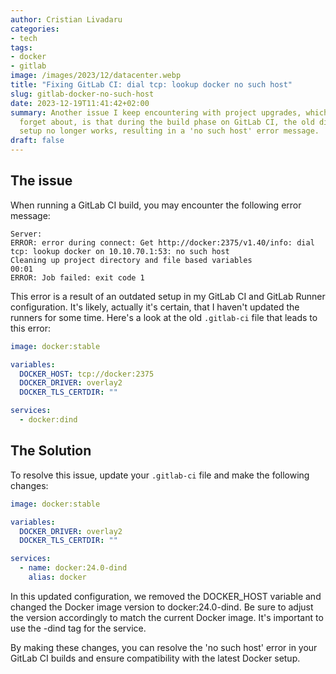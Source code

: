 ```yaml
---
author: Cristian Livadaru
categories:
- tech
tags:
- docker
- gitlab
image: /images/2023/12/datacenter.webp
title: "Fixing GitLab CI: dial tcp: lookup docker no such host"
slug: gitlab-docker-no-such-host
date: 2023-12-19T11:41:42+02:00
summary: Another issue I keep encountering with project upgrades, which I tend to
  forget about, is that during the build phase on GitLab CI, the old dind (Docker in Docker)
  setup no longer works, resulting in a 'no such host' error message.
draft: false
---
```

## The issue
When running a GitLab CI build, you may encounter the following error message:
```
Server:
ERROR: error during connect: Get http://docker:2375/v1.40/info: dial tcp: lookup docker on 10.10.70.1:53: no such host
Cleaning up project directory and file based variables
00:01
ERROR: Job failed: exit code 1
```
This error is a result of an outdated setup in my GitLab CI and GitLab Runner configuration.
It's likely, actually it's certain, that I haven't updated the runners for some time.
Here's a look at the old `.gitlab-ci` file that leads to this error:

```yaml
image: docker:stable

variables:
  DOCKER_HOST: tcp://docker:2375
  DOCKER_DRIVER: overlay2
  DOCKER_TLS_CERTDIR: ""

services:
  - docker:dind
```

## The Solution
To resolve this issue, update your `.gitlab-ci` file and make the following changes:

```yaml
image: docker:stable

variables:
  DOCKER_DRIVER: overlay2
  DOCKER_TLS_CERTDIR: ""

services:
  - name: docker:24.0-dind
    alias: docker
```
In this updated configuration, we removed the DOCKER_HOST variable and changed the
Docker image version to docker:24.0-dind. Be sure to adjust the version accordingly
to match the current Docker image. It's important to use the -dind tag for the service.

By making these changes, you can resolve the 'no such host' error in your GitLab CI
builds and ensure compatibility with the latest Docker setup.
